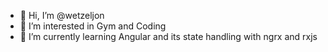 - 👋 Hi, I’m @wetzeljon
- 👀 I’m interested in Gym and Coding 
- 🌱 I’m currently learning Angular and its state handling with ngrx and rxjs


